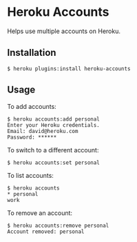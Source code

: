 # Heroku Accounts

Helps use multiple accounts on Heroku.

## Installation

    $ heroku plugins:install heroku-accounts

## Usage

To add accounts:

    $ heroku accounts:add personal
    Enter your Heroku credentials.
    Email: david@heroku.com
    Password: ******

To switch to a different account:

    $ heroku accounts:set personal

To list accounts:

    $ heroku accounts
    * personal
    work

To remove an account:

    $ heroku accounts:remove personal
    Account removed: personal
